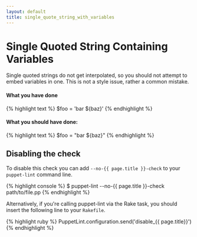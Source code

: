 ```yaml
---
layout: default
title: single_quote_string_with_variables
---
```


# Single Quoted String Containing Variables

Single quoted strings do not get interpolated, so you should not attempt to
embed variables in one.  This is not a style issue, rather a common mistake.

#### What you have done
{% highlight text %}
  $foo = 'bar ${baz}'
{% endhighlight %}

#### What you should have done:
{% highlight text %}
  $foo = "bar ${baz}"
{% endhighlight %}

## Disabling the check

To disable this check you can add `--no-{{ page.title }}-check` to your
`puppet-lint` command line.

{% highlight console %}
$ puppet-lint --no-{{ page.title }}-check path/to/file.pp
{% endhighlight %}

Alternatively, if you're calling puppet-lint via the Rake task, you should
insert the following line to your `Rakefile`.

{% highlight ruby %}
PuppetLint.configuration.send('disable_{{ page.title}}')
{% endhighlight %}
